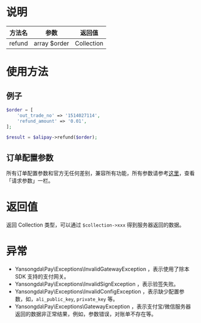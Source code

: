 # 说明

| 方法名 | 参数 | 返回值 |
| :---: | :---: | :---: |
| refund | array $order | Collection |

# 使用方法

## 例子

```php
$order = [
    'out_trade_no' => '1514027114',
    'refund_amount' => '0.01',
];

$result = $alipay->refund($order);
```

## 订单配置参数

所有订单配置参数和官方无任何差别，兼容所有功能，所有参数请参考[这里](https://docs.open.alipay.com/api_1/alipay.trade.refund)，查看「请求参数」一栏。

# 返回值

返回 Collection 类型，可以通过 `$collection->xxx` 得到服务器返回的数据。

# 异常

* Yansongda\Pay\Exceptions\InvalidGatewayException ，表示使用了除本 SDK 支持的支付网关。
* Yansongda\Pay\Exceptions\InvalidSignException ，表示验签失败。
* Yansongda\Pay\Exceptions\InvalidConfigException ，表示缺少配置参数，如，`ali_public_key`, `private_key` 等。
* Yansongda\Pay\Exceptions\GatewayException ，表示支付宝/微信服务器返回的数据非正常结果，例如，参数错误，对账单不存在等。



